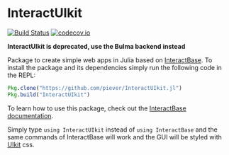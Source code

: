 # InteractUIkit

[![Build Status](https://travis-ci.org/piever/InteractUIkit.jl.svg?branch=master)](https://travis-ci.org/piever/InteractUIkit.jl)
[![codecov.io](http://codecov.io/github/piever/InteractUIkit.jl/coverage.svg?branch=master)](http://codecov.io/github/piever/InteractUIkit.jl?branch=master)

**InteractUIkit is deprecated, use the Bulma backend instead**

Package to create simple web apps in Julia based on [InteractBase](https://github.com/piever/InteractBase.jl/). To install the package and its dependencies simply run the following code in the REPL:

```julia
Pkg.clone("https://github.com/piever/InteractUIkit.jl")
Pkg.build("InteractUIkit")
```

To learn how to use this package, check out the [InteractBase documentation](https://piever.github.io/InteractBase.jl/latest/).

Simply type `using InteractUIkit` instead of `using InteractBase` and the same commands of InteractBase will work and the GUI will be styled with [UIkit](https://getuikit.com/) css.
